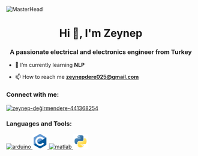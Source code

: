 ![MasterHead](https://media.licdn.com/dms/image/v2/D4D16AQHNoJ2_BOy5HA/profile-displaybackgroundimage-shrink_350_1400/profile-displaybackgroundimage-shrink_350_1400/0/1670759072955?e=1739404800&v=beta&t=EQ4SSbxzFonItJclBYH_GXmYdLGlbq2tHSZR7mMGYdA)
<h1 align="center">Hi 👋, I'm Zeynep</h1>
<h3 align="center">A passionate electrical and electronics engineer from Turkey</h3>

- 🌱 I’m currently learning **NLP**

- 📫 How to reach me **zeynepdere025@gmail.com**

<h3 align="left">Connect with me:</h3>
<p align="left">
<a href="https://linkedin.com/in/zeynep-değirmendere-441368254" target="blank"><img align="center" src="https://raw.githubusercontent.com/rahuldkjain/github-profile-readme-generator/master/src/images/icons/Social/linked-in-alt.svg" alt="zeynep-değirmendere-441368254" height="30" width="40" /></a>
</p>

<h3 align="left">Languages and Tools:</h3>
<p align="left"> <a href="https://www.arduino.cc/" target="_blank" rel="noreferrer"> <img src="https://cdn.worldvectorlogo.com/logos/arduino-1.svg" alt="arduino" width="40" height="40"/> </a> <a href="https://www.cprogramming.com/" target="_blank" rel="noreferrer"> <img src="https://raw.githubusercontent.com/devicons/devicon/master/icons/c/c-original.svg" alt="c" width="40" height="40"/> </a> <a href="https://www.mathworks.com/" target="_blank" rel="noreferrer"> <img src="https://upload.wikimedia.org/wikipedia/commons/2/21/Matlab_Logo.png" alt="matlab" width="40" height="40"/> </a> <a href="https://www.python.org" target="_blank" rel="noreferrer"> <img src="https://raw.githubusercontent.com/devicons/devicon/master/icons/python/python-original.svg" alt="python" width="40" height="40"/> </a> </p>
